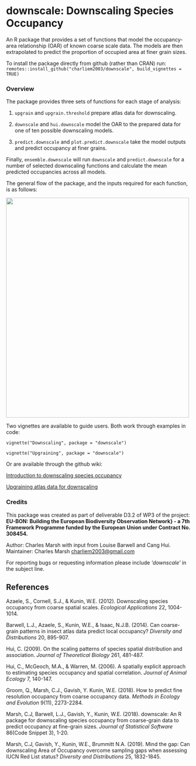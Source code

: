 # downscale: Downscaling Species Occupancy

An R package that provides a set of functions that model the occupancy-area relationship (OAR) of known coarse scale data. The models are then extrapolated to predict the proportion of occupied area at finer grain sizes.

To install the package directly from github (rather than CRAN) run:
`remotes::install_github("charliem2003/downscale", build_vignettes = TRUE)`

### Overview

The package provides three sets of functions for each stage of analysis:

1) `upgrain` and `upgrain.threshold` prepare atlas data for downscaling. 

2) `downscale` and `hui.downscale` model the OAR to the prepared data for one of ten possible downscaling models. 

3) `predict.downscale` and `plot.predict.downscale` take the model outputs and predict occupancy at finer grains. 

Finally, `ensemble.downscale` will run `downscale` and `predict.downscale` for a number of selected downscaling functions and calculate the mean predicted occupancies across all models.

The general flow of the package, and the inputs required for each function, is as follows:

<img src="https://user-images.githubusercontent.com/46057079/143235954-b7e1c851-142c-4e95-bcf5-485024a1f75d.png" width="500" height="600">

Two vignettes are available to guide users. Both work through examples in code:

`vignette("Downscaling", package = "downscale")`

`vignette("Upgraining", package = "downscale")`

Or are available through the github wiki:

[Introduction to downscaling species occupancy](https://github.com/charliem2003/downscale/wiki/Introduction-to-downscaling-species-occupancy)

[Upgraining atlas data for downscaling](https://github.com/charliem2003/downscale/wiki/Upgraining-atlas-data-for-downscaling)

### Credits

This package was created as part of deliverable D3.2 of WP3 of the project: **EU-BON: Building the European Biodiversity Observation Network} -
a 7th Framework Programme funded by the European Union under Contract No. 308454.**

Author: Charles Marsh with input from Louise Barwell and Cang Hui.
Maintainer: Charles Marsh <charliem2003@gmail.com>

For reporting bugs or requesting information please include *'downscale'* in the subject line.

## References

Azaele, S., Cornell, S.J., & Kunin, W.E. (2012). Downscaling species occupancy from coarse spatial scales. *Ecological Applications* 22, 1004-1014.

Barwell, L.J., Azaele, S., Kunin, W.E., & Isaac, N.J.B. (2014). Can coarse-grain patterns in insect atlas data predict local occupancy? *Diversity and Distributions* 20, 895-907.

Hui, C. (2009). On the scaling patterns of species spatial distribution and association. *Journal of Theoretical Biology* 261, 481-487.

Hui, C., McGeoch, M.A., & Warren, M. (2006). A spatially explicit approach to estimating species occupancy and spatial correlation. *Journal of Animal Ecology* 7, 140-147.
  
Groom, Q., Marsh, C.J., Gavish, Y. Kunin, W.E. (2018). How to predict fine resolution occupancy from coarse occupancy data. *Methods in Ecology and Evolution* 9(11), 2273-2284.

Marsh, C.J, Barwell, L.J., Gavish, Y., Kunin, W.E. (2018). downscale: An R package for downscaling species occupancy from coarse-grain data to predict occupancy at fine-grain sizes. *Journal of Statistical Software* 86(Code Snippet 3), 1-20.

Marsh, C.J, Gavish, Y., Kunin, W.E., Brummitt N.A. (2019). Mind the gap: Can downscaling Area of Occupancy overcome sampling gaps when assessing IUCN Red List status? *Diversity and Distributions* 25, 1832-1845.
